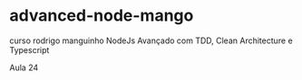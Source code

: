 # advanced-node-mango
curso rodrigo manguinho NodeJs Avançado com TDD, Clean Architecture e Typescript

Aula 24
